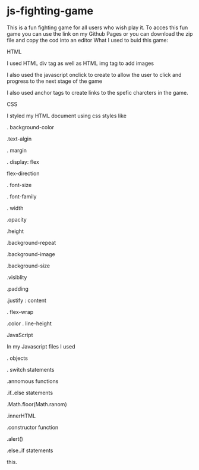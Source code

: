 # js-fighting-game
This is a fun fighting game for all users who wish play it.
To acces this fun game you can use the link on my Github Pages or  you can  download the zip file and copy the cod into an editor
What I used to buid this game:

HTML 

I used HTML div tag as well as HTML img tag to add images


I also used the javascript onclick to create to allow the user to click and progress to the next stage of the game



I also  used anchor tags to create links to the spefic charcters in the game.


CSS

I styled my HTML document using css styles like

. background-color

.text-algin

. margin

. display: flex

flex-direction

. font-size

. font-family

. width

.opacity

.height

.background-repeat

.background-image

.background-size

.visiblity

.padding

.justify : content

. flex-wrap

.color
. line-height

JavaScript

In my Javascript files  I used

. objects

. switch statements


.annomous functions

.if..else statements

.Math.floor(Math.ranom)

.innerHTML

.constructor function

.alert()

.else..if statements

this.



 
